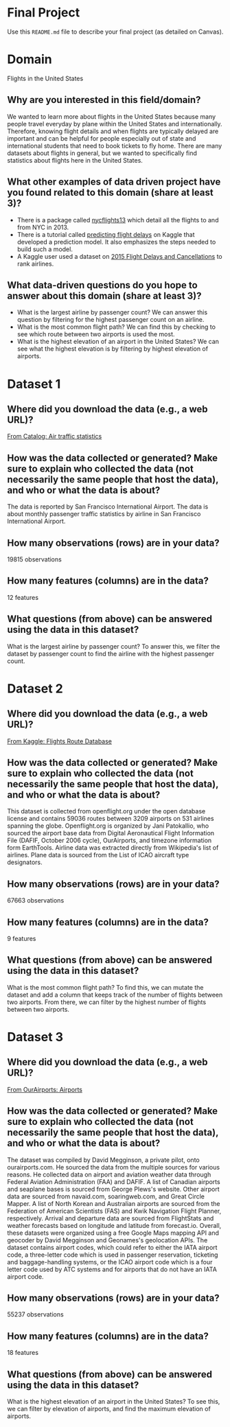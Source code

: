 # Final Project
Use this `README.md` file to describe your final project (as detailed on Canvas).

# Domain
Flights in the United States
## Why are you interested in this field/domain?
We wanted to learn more about flights in the United States because many people travel everyday by plane within the United States and internationally. Therefore, knowing flight details and when flights are typically delayed are important and can be helpful for people especially out of state and international students that need to book tickets to fly home. There are many datasets about flights in general, but we wanted to specifically find statistics about flights here in the United States.

## What other examples of data driven project have you found related to this domain (share at least 3)?
- There is a package called [nycflights13](https://cran.r-project.org/web/packages/nycflights13/index.html) which detail all the flights to and from NYC in 2013.
- There is a tutorial called [predicting flight delays](https://www.kaggle.com/fabiendaniel/predicting-flight-delays-tutorial) on Kaggle that developed a prediction model.
It also emphasizes the steps needed to build such a model.
- A Kaggle user used a dataset on [2015 Flight Delays and Cancellations](https://www.kaggle.com/usdot/flight-delays) to rank airlines.

## What data-driven questions do you hope to answer about this domain (share at least 3)?
- What is the largest airline by passenger count? We can answer this question by filtering for the highest passenger count on an airline.
- What is the most common flight path? We can find this by checking to see which route between two airports is used the most.
- What is the highest elevation of an airport in the United States? We can see what the highest elevation is by filtering by highest elevation of airports.

# Dataset 1

## Where did you download the data (e.g., a web URL)?
[From Catalog: Air traffic statistics](https://catalog.data.gov/dataset/air-traffic-passenger-statistics)

## How was the data collected or generated? Make sure to explain who collected the data (not necessarily the same people that host the data), and who or what the data is about?
The data is reported by San Francisco International Airport. The data is about monthly passenger traffic statistics by airline in San Francisco International Airport.

## How many observations (rows) are in your data?
19815 observations

## How many features (columns) are in the data?
12 features

## What questions (from above) can be answered using the data in this dataset?
What is the largest airline by passenger count? To answer this, we filter the dataset by passenger count to find the airline with the highest passenger count.

# Dataset 2

## Where did you download the data (e.g., a web URL)?
[From Kaggle: Flights Route Database](https://www.kaggle.com/open-flights/flight-route-database)

## How was the data collected or generated? Make sure to explain who collected the data (not necessarily the same people that host the data), and who or what the data is about?
This dataset is collected from openflight.org under the open database license and contains 59036 routes between 3209 airports on 531 airlines spanning the globe. Openflight.org is organized by Jani Patokallio, who sourced the airport
base data from Digital Aeronautical Flight Information File (DAFIF, October 2006 cycle), OurAirports, and timezone information form EarthTools. Airline data was extracted directly from Wikipedia's list of airlines. Plane data is
sourced from the List of ICAO aircraft type designators.

## How many observations (rows) are in your data?
67663 observations

## How many features (columns) are in the data?
9 features

## What questions (from above) can be answered using the data in this dataset?
What is the most common flight path? To find this, we can mutate the dataset and add a column that keeps track of the number of flights between two airports.
From there, we can filter by the highest number of flights between two airports.

# Dataset 3

## Where did you download the data (e.g., a web URL)?
[From OurAirports: Airports](http://ourairports.com/data/)

## How was the data collected or generated? Make sure to explain who collected the data (not necessarily the same people that host the data), and who or what the data is about?
The dataset was compiled by David Megginson, a private pilot, onto ourairports.com. He sourced the data from the multiple sources for various reasons. He collected data on airport and aviation weather data through Federal Aviation Administration (FAA) and DAFIF. A list of Canadian airports and seaplane bases is sourced from George Plews's website. Other airport data
are sourced from navaid.com, soaringweb.com, and Great Circle Mapper. A list of North Korean and Australian airports are
sourced from the Federation of American Scientists (FAS) and Kwik Navigation Flight Planner, respectively. Arrival and
departure data are sourced from FlightStats and weather forecasts based on longitude and latitude from forecast.io. Overall,
these datasets were organized using a free Google Maps mapping API and geocoder by David Megginson and Geonames's
geolocation APIs. The dataset contains airport codes, which could refer to either the IATA airport code, a three-letter code which is used in passenger reservation, ticketing and baggage-handling systems, or the ICAO airport code which is a four letter code used by ATC systems and for airports that do not have an IATA airport code.

## How many observations (rows) are in your data?
55237 observations

## How many features (columns) are in the data?
18 features

## What questions (from above) can be answered using the data in this dataset?
What is the highest elevation of an airport in the United States? To see this, we can filter by elevation of airports, and find the maximum elevation of airports.
